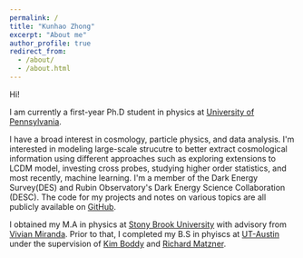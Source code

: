 ```yaml
---
permalink: /
title: "Kunhao Zhong"
excerpt: "About me"
author_profile: true
redirect_from: 
  - /about/
  - /about.html
---
```


Hi!

I am currently a first-year Ph.D student in physics at [University of Pennsylvania](https://www.upenn.edu/). 

I have a broad interest in cosmology, particle physics, and data analysis. I'm interested in modeling large-scale strucutre to better extract cosmological information using different approaches such as exploring extensions to LCDM model, investing cross probes, studying higher order statistics, and most recently, machine learning. I'm a member of the Dark Energy Survey(DES) and Rubin Observatory's Dark Energy Science Collaboration (DESC). The code for my projects and notes on various topics are all publicly available on [GitHub](https://github.com/KunhaoZhong).

I obtained my M.A in physics at [Stony Brook University](https://www.stonybrook.edu/) with advisory from [Vivian Miranda](https://www.stonybrook.edu/commcms/physics/people/_profiles/mirandav). Prior to that, I completed my B.S in phyiscs at [UT-Austin](https://www.utexas.edu/) under the supervision of [Kim Boddy](https://cns.utexas.edu/directory/item/4373-boddy-kimberly-kay?Itemid=349) and [Richard Matzner](https://cns.utexas.edu/directory/item/18-physics/449-matzner-richard-a?Itemid=349).
